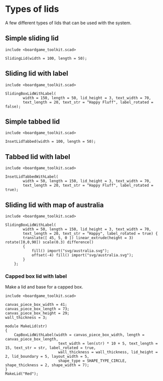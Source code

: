# Types of lids

A few different types of lids that can be used with the system.

## Simple sliding lid

```openscad-3D;Big
include <boardgame_toolkit.scad>

SlidingLid(width = 100, length = 50);
```

## Sliding lid with label

```openscad-3D;Big
include <boardgame_toolkit.scad>

SlidingBoxLidWithLabel(
        width = 150, length = 50, lid_height = 3, text_width = 70,
        text_length = 20, text_str = "Happy Fluff", label_rotated = false);
```


## Simple tabbed lid

```openscad-3D;Big
include <boardgame_toolkit.scad>

InsetLidTabbed(width = 100, length = 50);
```


## Tabbed lid with label

```openscad-3D;Big
include <boardgame_toolkit.scad>

InsetLidTabbedWithLabel(
        width = 50, length = 150, lid_height = 3, text_width = 70,
        text_length = 20, text_str = "Happy Fluff", label_rotated = true);
```


## Sliding lid with map of australia

```openscad-3D;Big
include <boardgame_toolkit.scad>

SlidingBoxLidWithLabel(
        width = 50, length = 150, lid_height = 3, text_width = 70,
        text_length = 20, text_str = "Happy", label_rotated = true) {
        translate([ 45, 5, 0 ]) linear_extrude(height = 3) rotate([0,0,90]) scale(0.3) difference()
        {
            fill() import("svg/australia.svg");
            offset(-4) fill() import("svg/australia.svg");
        }
    };
```

### Capped box lid with label


Make a lid and base for a capped box.

```openscad-3D;Med
include <boardgame_toolkit.scad>

canvas_piece_box_width = 41;
canvas_piece_box_length = 73;
canvas_piece_box_height = 29;
wall_thickness = 3;

module MakeLid(str)
{
    CapBoxLidWithLabel(width = canvas_piece_box_width, length = canvas_piece_box_length,
                        text_width = len(str) * 10 + 5, text_length = 15, text_str = str, label_rotated = true,
                        wall_thickness = wall_thickness, lid_height = 2, lid_boundary = 5, layout_width = 5,
                        shape_type = SHAPE_TYPE_CIRCLE, shape_thickness = 2, shape_width = 7);
}
MakeLid("Red");
```
